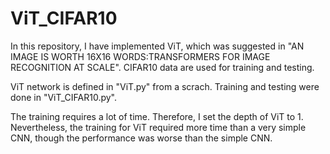 # ViT_CIFAR10

In this repository, I have implemented ViT, which was suggested in "AN IMAGE IS WORTH 16X16 WORDS:TRANSFORMERS FOR IMAGE RECOGNITION AT SCALE". 
CIFAR10 data are used for training and testing.

ViT network is defined in "ViT.py" from a scrach. 
Training and testing were done in "ViT_CIFAR10.py".

The training requires a lot of time. Therefore, I set the depth of ViT to 1. 
Nevertheless, the training for ViT required more time than a very simple CNN, though the performance was worse than the simple CNN.
